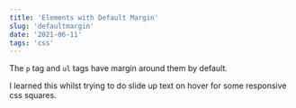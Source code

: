 ```yaml
---
title: 'Elements with Default Margin'
slug: 'defaultmargin'
date: '2021-06-11'
tags: 'css'
---
```


The `p` tag and `ul` tags have margin around them by default.

I learned this whilst trying to do slide up text on hover for some responsive css squares.